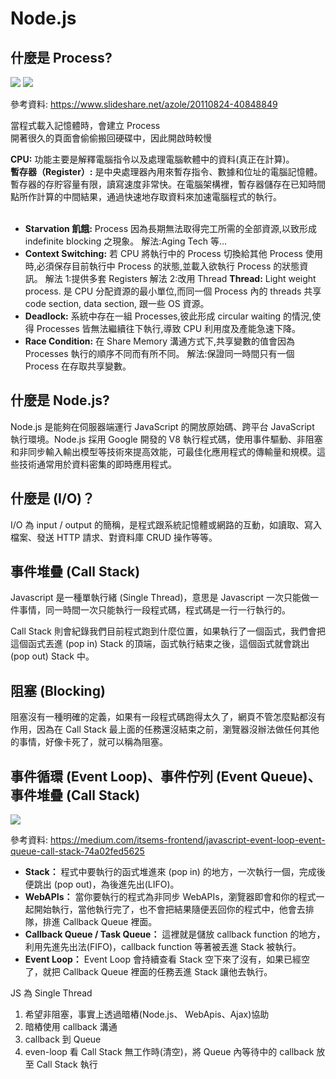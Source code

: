 # Node.js

## 什麼是 Process?

![](https://image.slidesharecdn.com/20110824-141028214106-conversion-gate02/95/-7-638.jpg?cb=1414551422)
![](https://image.slidesharecdn.com/20110824-141028214106-conversion-gate02/95/-15-638.jpg?cb=1414551422)

參考資料: https://www.slideshare.net/azole/20110824-40848849

當程式載入記憶體時，會建立 Process  
開著很久的頁面會偷偷搬回硬碟中，因此開啟時較慢

**CPU:** 功能主要是解釋電腦指令以及處理電腦軟體中的資料(真正在計算)。  
**暫存器（Register）:** 是中央處理器內用來暫存指令、數據和位址的電腦記憶體。暫存器的存貯容量有限，讀寫速度非常快。在電腦架構裡，暫存器儲存在已知時間點所作計算的中間結果，通過快速地存取資料來加速電腦程式的執行。
<br>
<br>

- **Starvation 飢餓:**
  Process 因為長期無法取得完工所需的全部資源,以致形成 indefinite blocking 之現象。
  解法:Aging Tech 等...
- **Context Switching:**
  若 CPU 將執行中的 Process 切換給其他 Process 使用時,必須保存目前執行中 Process 的狀態,並載入欲執行 Process 的狀態資訊。
  解法 1:提供多套 Registers
  解法 2:改用 Thread
  **Thread:** Light weight process. 是 CPU 分配資源的最小單位,而同一個 Process 內的 threads 共享 code section, data section, 跟一些 OS 資源。
- **Deadlock:**
  系統中存在一組 Processes,彼此形成 circular waiting 的情況,使得 Processes 皆無法繼續往下執行,導致 CPU 利用度及產能急速下降。
- **Race Condition:**
  在 Share Memory 溝通方式下,共享變數的值會因為 Processes 執行的順序不同而有所不同。
  解法:保證同一時間只有一個 Process 在存取共享變數。

## 什麼是 Node.js?

Node.js 是能夠在伺服器端運行 JavaScript 的開放原始碼、跨平台 JavaScript 執行環境。Node.js 採用 Google 開發的 V8 執行程式碼，使用事件驅動、非阻塞和非同步輸入輸出模型等技術來提高效能，可最佳化應用程式的傳輸量和規模。這些技術通常用於資料密集的即時應用程式。

## 什麼是 (I/O)？

I/O 為 input / output 的簡稱，是程式跟系統記憶體或網路的互動，如讀取、寫入檔案、發送 HTTP 請求、對資料庫 CRUD 操作等等。

## 事件堆疊 (Call Stack)

Javascript 是一種單執行緒 (Single Thread)，意思是 Javascript 一次只能做一件事情，同一時間一次只能執行一段程式碼，程式碼是一行一行執行的。

Call Stack 則會紀錄我們目前程式跑到什麼位置，如果執行了一個函式，我們會把這個函式丟進 (pop in) Stack 的頂端，函式執行結束之後，這個函式就會跳出 (pop out) Stack 中。

## 阻塞 (Blocking)

阻塞沒有一種明確的定義，如果有一段程式碼跑得太久了，網頁不管怎麼點都沒有作用，因為在 Call Stack 最上面的任務還沒結束之前，瀏覽器沒辦法做任何其他的事情，好像卡死了，就可以稱為阻塞。

## 事件循環 (Event Loop)、事件佇列 (Event Queue)、事件堆疊 (Call Stack)

![](https://miro.medium.com/max/2000/1*zTt9eHCCktSbKLo9HQd1dw.gif)

參考資料: https://medium.com/itsems-frontend/javascript-event-loop-event-queue-call-stack-74a02fed5625

- **Stack：**
  程式中要執行的函式堆進來 (pop in) 的地方，一次執行一個，完成後便跳出 (pop out)，為後進先出(LIFO)。
- **WebAPIs：**
  當你要執行的程式為非同步 WebAPIs，瀏覽器即會和你的程式一起開始執行，當他執行完了，也不會把結果隨便丟回你的程式中，他會去排隊，排進 Callback Queue 裡面。
- **Callback Queue / Task Queue：**
  這裡就是儲放 callback function 的地方，利用先進先出法(FIFO)，callback function 等著被丟進 Stack 被執行。
- **Event Loop：**
  Event Loop 會持續查看 Stack 空下來了沒有，如果已經空了，就把 Callback Queue 裡面的任務丟進 Stack 讓他去執行。

JS 為 Single Thread

1.  希望非阻塞，事實上透過暗樁(Node.js、 WebApis、Ajax)協助
2.  暗樁使用 callback 溝通
3.  callback 到 Queue
4.  even-loop 看 Call Stack 無工作時(清空)，將 Queue 內等待中的 callback 放至 Call Stack 執行
